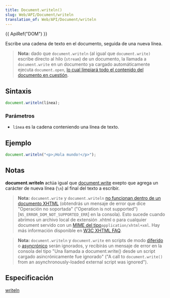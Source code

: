 ```yaml
---
title: Document.writeln()
slug: Web/API/Document/writeln
translation_of: Web/API/Document/writeln
---
```

{{ ApiRef("DOM") }}

Escribe una cadena de texto en el documento, seguida de una nueva línea.

> **Nota:** dado que `document.writeln` (al igual que `document.write)` escribe directo al hilo (`stream`) de un documento, la llamada a `document.write` en un documento ya cargado automáticamente ejecuta `document.open`, [lo cual limpiará todo el contenido del documento en cuestión](/es/docs/Web/API/document.open#Notes).

## Sintaxis

```js
document.writeln(línea);
```

### Parámetros

- `línea` es la cadena conteniendo una línea de texto.

## Ejemplo

```js
document.writeln("<p>¡Hola mundo!</p>");
```

## Notas

**document.writeln** actúa igual que [document.write](/es/DOM/document.write) exepto que agrega un carácter de nueva línea (`\n`) al final del texto a escribir.

> **Nota:** `document.write` y `document.writeln` [no funcionan dentro de un documento XHTML](/es/docs/Archive/Web/Writing_JavaScript_for_HTML) (obtendrás un mensaje de error que dice "Operación no soportada" ("Operation is not supported") [`NS_ERROR_DOM_NOT_SUPPORTED_ERR`] en la consola). Esto sucede cuando abrimos un archivo local de extensión .xhtml o para cualquier document servido con un [MIME del tipo](/es/docs/Glossary/MIME_type)`application/xhtml+xml`. Hay más información disponible en [W3C XHTML FAQ](http://www.w3.org/MarkUp/2004/xhtml-faq#docwrite).

> **Nota:** `document.writeln` y `document.write` en scripts de modo [diferido](/es/docs/Web/HTML/Element/script#attr-defer) o [asyncrónico](/es/docs/Web/HTML/Element/script#attr-async) serán ignorados, y recibirás un mensaje de error en la consola del tipo "Una llamada a document.write() desde un script cargado asincrónicamente fue ignorado" ("A call to `document.write()` from an asynchronously-loaded external script was ignored").

## Especificación

[writeln](http://www.w3.org/TR/2000/WD-DOM-Level-2-HTML-20001113/html.html#ID-35318390)
